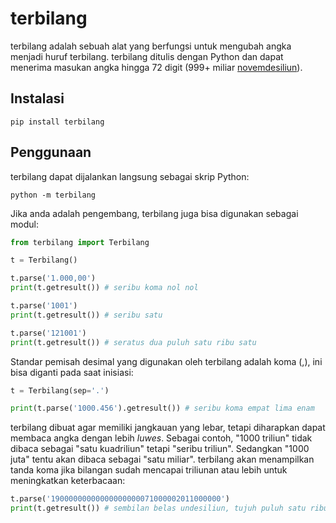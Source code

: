 # terbilang
terbilang adalah sebuah alat yang berfungsi untuk mengubah angka menjadi huruf terbilang. terbilang ditulis dengan Python dan dapat menerima masukan angka hingga 72 digit (999+ miliar [novemdesiliun](https://id.wikipedia.org/wiki/Daftar_bilangan_di_atas_triliun)).
## Instalasi
```
pip install terbilang
```
## Penggunaan
terbilang dapat dijalankan langsung sebagai skrip Python:
```
python -m terbilang
```
Jika anda adalah pengembang, terbilang juga bisa digunakan sebagai modul:
```python
from terbilang import Terbilang

t = Terbilang()

t.parse('1.000,00')
print(t.getresult()) # seribu koma nol nol

t.parse('1001')
print(t.getresult()) # seribu satu

t.parse('121001')
print(t.getresult()) # seratus dua puluh satu ribu satu
```
Standar pemisah desimal yang digunakan oleh terbilang adalah koma (,), ini bisa diganti pada saat inisiasi:
```python
t = Terbilang(sep='.')

print(t.parse('1000.456').getresult()) # seribu koma empat lima enam
```
terbilang dibuat agar memiliki jangkauan yang lebar, tetapi diharapkan dapat membaca angka dengan lebih *luwes*. Sebagai contoh, "1000 triliun" tidak dibaca sebagai "satu kuadriliun" tetapi "seribu triliun". Sedangkan "1000 juta" tentu akan dibaca sebagai "satu miliar". terbilang akan menampilkan tanda koma jika bilangan sudah mencapai triliunan atau lebih untuk meningkatkan keterbacaan:
```python
t.parse('19000000000000000000071000002011000000')
print(t.getresult()) # sembilan belas undesiliun, tujuh puluh satu ribu triliun, dua miliar sebelas juta
```
